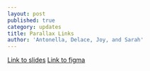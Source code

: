 ```yaml
---
layout: post
published: true
category: updates
title: Parallax Links
author: 'Antonella, Delace, Joy, and Sarah'
---
```

[Link to slides](https://docs.google.com/presentation/d/1wAzSHdmUjXuAvRJrGITUOwqpLFNnZac_DDWYwmcNk4A/edit?usp=sharing)
[Link to figma](https://www.figma.com/file/G4CT9pTxd7nVFrhJDKvBgi/Parallax-Prototype?node-id=0%3A1)